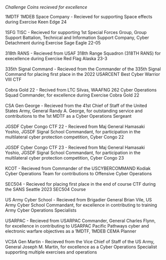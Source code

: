 *Challenge Coins recieved for excellence*

1MDTF 1MDEB Space Company - Recieved for supporting Space effects during Exercise Keen Edge 24<br/>
<br/>
1SFG TISC - Recieved for supporting 1st Special Forces Group, Group Support Battalion, Technical and Information Support Company, Cyber Detachment during Exercise Sage Eagle 22-05<br/>
<br/>
318th RANS - Recieved from USAF 318th Range Squadron (318TH RANS) for execellence during Exercise Red Flag Alaska 23-3<br/>
<br/>
335th Signal Command - Recieved from the Commander of the 335th Signal Command for placing first place in the 2022 USARCENT Best Cyber Warrior VIII CTF <br/>
<br/>
Cobra Gold 22 - Recived from LTC Silvas, WAAFNG 262 Cyber Operations Squad Commander, for excellence during Exercise Cobra Gold 22<br/>
<br/>
CSA Gen George - Recieved from the 41st Chief of Staff of the United States Army, General Randy A. George, for outstanding service and contributions to the 1st MDTF as a Cyber Operations Sergeant<br/>
<br/>
JGSDF Cyber Congo CTF 22 - Recieved from Maj General Hamasaki Yoshio, JGSDF Signal School Commandant, for participation in the multilateral cyber protection competition, Cyber Congo 22<br/>
<br/>
JGSDF Cyber Congo CTF 23 - Recieved from Maj General Hamasaki Yoshio, JGSDF Signal School Commandant, for participation in the multilateral cyber protection competition, Cyber Congo 23<br/>
<br/>
KCOT - Recieved from Commander of the USCYBERCOMMAND Kodiak Cyber Operations Team for contributions to Offensive Cyber Operations<br/>
<br/>
SEC504 - Recieved for placing first place in the end of course CTF during the SANS Seattle 2023 SEC504 Course<br/>
<br/>
US Army Cyber School - Recieved from Brigadier General Brian Vile, US Army Cyber School Commandant, for excellence in contributing to training Army Cyber Operations Specialists<br/>
<br/>
USARPAC - Recieved from USARPAC Commander, General Charles Flynn, for excellence in contributing to USARPAC Pacific Pathways cyber and electronic warfare objectives as a 1MDTF, 1MDEB CEMA Planner<br/>
<br/>
VCSA Gen Martin - Recieved from the Vice Chief of Staff of the US Army, General Joseph M. Martin, for excellence as a Cyber Operations Specialist supporting multiple exercises and operations<br/>

